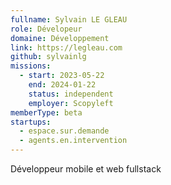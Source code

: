 ```yaml
---
fullname: Sylvain LE GLEAU
role: Dévelopeur
domaine: Développement
link: https://legleau.com
github: sylvainlg
missions:
  - start: 2023-05-22
    end: 2024-01-22
    status: independent
    employer: Scopyleft
memberType: beta
startups:
  - espace.sur.demande
  - agents.en.intervention
---
```


Développeur mobile et web fullstack

